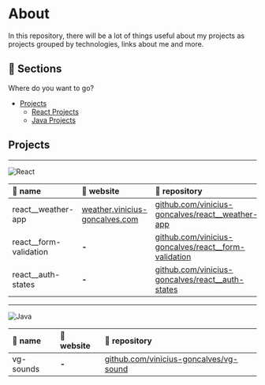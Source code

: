 # About
In this repository, there will be a lot of things useful about my projects as projects grouped by technologies, links about me and more.

## 🔢 Sections
Where do you want to go?

- [Projects](#projects)
  - [React Projects](#react-projects)
  - [Java Projects](#java-projects)


<div id="projects">

## Projects

***

<div id="react-projects">
  
  ![][react]

  | 📂 name           | 🔗 website | 🚀 repository |
  | :---------        | :---------- | :---------- |
  | react__weather-app | [weather.vinicius-goncalves.com][website__weather-app] | [github.com/vinicius-goncalves/react__weather-app][repo__react__weather-app]
  | react__form-validation | **-** | [github.com/vinicius-goncalves/react__form-validation][repo__react__form-validation]
  | react__auth-states | **-** | [github.com/vinicius-goncalves/react__auth-states][repo__react__auth-states]
  
</div>

***

<div id="java-projects">
  
  ![][java]

  | 📂 name           | 🔗 website | 🚀 repository |
  | :---------        | :---------- | :---------- |
  | vg-sounds | **-** | [github.com/vinicius-goncalves/vg-sound][repo__vg-sounds]
  
</div>
  
</div>

[comment]: # (reference-paths)
[comment]: # (react-projects)
  
  [repo__react__weather-app]: <https://github.com/vinicius-goncalves/react__weather-app> "repo__react__weather-app"
  [website__weather-app]: <https://weather.vinicius-goncalves.com> "website__weather-app"
  
  [repo__react__form-validation]: <https://github.com/vinicius-goncalves/react__form-validation> "repo__react__form-validation"
  [website__form-validation]: <> "website__form-validation"
  
  [repo__react__auth-states]: <https://github.com/vinicius-goncalves/react__auth-states> "repo__react__auth-states"
  [website__auth-states]: <> "website__auth-states"
  
[comment]: # (react-projects)
  
[comment]: # (java-projects)

  [repo__vg-sounds]: <https://github.com/vinicius-goncalves/vg-sounds> "repo__vg-sounds"
  
[comment]: # (java-projects)
[comment]: # (reference-paths)

[comment]: # (badge-references)
[comment]: # (client-side-badges)
[javascript]: <https://img.shields.io/badge/JavaScript-323330?style=for-the-badge&logo=javascript&logoColor=F7DF1E> "JavaScript"
[html]: <https://img.shields.io/badge/HTML%205-323330?style=for-the-badge&logo=html5> "HTML"
[css]: <https://img.shields.io/badge/CSS3-323330?style=for-the-badge&logo=css3&logoColor=007ACC> "CSS"
[markdown]: <https://img.shields.io/badge/Markdown-323330?style=for-the-badge&logo=markdown&logoColor=#FF6C37>
[typescript]: <https://img.shields.io/badge/TypeScript-323330?style=for-the-badge&logo=typescript&logoColor=3077C5> "TypeScript"
[java]: <https://img.shields.io/badge/Java-323330?style=for-the-badge&logo=openjdk> "Java"
[comment]: # (client-side-badges)

[comment]: # (server-side-badges)
[nodejs]: <https://img.shields.io/badge/Node.js-323330?style=for-the-badge&logo=node.js> "NodeJS"
[mysql]: <https://img.shields.io/badge/MySQL-323330?style=for-the-badge&logo=mysql> "MySQL"
[mongodb]: <https://img.shields.io/badge/MongoDB-323330?style=for-the-badge&logo=mongodb&logoColor=4EA94B> "MongoDB"
[java]: <https://img.shields.io/badge/Java-323330?style=for-the-badge&logo=openjdk&logoColor=437291> "Java"
[nodejs]: <https://img.shields.io/badge/Node.js-323330?style=for-the-badge&logo=node.js> "NodeJS"
[go]: <https://img.shields.io/badge/Go-323330?style=for-the-badge&logo=go> "Go"
[comment]: # (server-side-badges)

[comment]: # (libraries-badges)
[firebase]: <https://img.shields.io/badge/Firebase-323330?style=for-the-badge&logo=firebase&logoColor=FFCA28> "Firebase"
[mongoose]: <https://img.shields.io/badge/Mongoose-323330?style=for-the-badge&logo=mongoose&logoColor=880000> "Mongoose"
[express]: <https://img.shields.io/badge/Express-323330?style=for-the-badge&logo=express&logoColor=#000000> "Express"
[jwt]: <https://img.shields.io/badge/JWT-323330?style=for-the-badge&logo=jsonwebtokens&logoColor=#000000> "JWT"
[vue]: <https://img.shields.io/badge/Vue.js-323330?style=for-the-badge&logo=vue.js&logoColor=#4FC08D> "Vue"
[react]: <https://img.shields.io/badge/React-323330?style=for-the-badge&logo=React> "React"
[tailwind]: <https://img.shields.io/badge/Tailwind-323330?style=for-the-badge&logo=TailwindCSS> "Tailwind"
[redux]: <https://img.shields.io/badge/Redux-323330?style=for-the-badge&logo=redux&logoColor=764ABC> "Redux"
[comment]: # (libraries-badges)

[comment]: # (tools-badges)
[visual-studio-code]: <https://img.shields.io/badge/Visual_Studio_Code-323330?style=for-the-badge&logo=v&logoColor=0078D4> "Visual Studio Code"
[git]: <https://img.shields.io/badge/Git-323330?style=for-the-badge&logo=git> "Git"
[mysql-workbench]: <https://img.shields.io/badge/MySQL_Workbench-323330?style=for-the-badge&logo=mysql> "MySQL Workbench"
[postman]: <https://img.shields.io/badge/Postman-323330?style=for-the-badge&logo=postman&logoColor=#FF6C37> "Postman"
[mongodb-compass]: <https://img.shields.io/badge/MongoDB_Compass-323330?style=for-the-badge&logo=mongodb&logoColor=4EA94B> "MongoDB Compass"
[comment]: # (tools-badges)
[comment]: # (badge-references)

[comment]: # (links)
[0]: <https://vinicius-goncalves.com> "Personal website"
[1]: <https://withgoogle.vinicius-goncalves.com> "@expertvinicius Google Product Experts Program Profile"
[2]: <https://linktr.ee/expertvinicius> "Linktree @expertvinicius"
[comment]: # (links)
